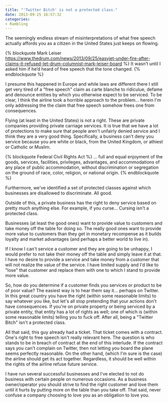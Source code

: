 ```yaml
---
title: "'Twitter Bitch' is not a protected class."
date: 2013-09-25 16:57:32
categories:
- Rambling
---
```


The seemingly endless stream of misinterpretations of what free speech actually affords you as a citizen in the United States just keeps on flowing.

{% blockquote Mark Leiser https://www.thedrum.com/news/2013/09/25/easyjet-under-fire-after-claims-it-refused-let-drum-columnist-mark-leiser-board %}
It wasn’t until I asked him if he’d heard of free speech that the tone changed.
{% endblockquote %}

I presume this happened in Europe and while laws are different there I still get very tired of a "free speech" claim as carte blanche to ridiculue, defame and denounce entities by which you otherwise expect to be serviced.  To be clear, I think the airline took a horrible approach to the problem... herein I'm only addressing the the claim that free speech somehow frees one from consequences.

Flying (at least in the United States) is not a right.  These are private companies providing private carriage services.  It is true that we have a lot of protections to make sure that people aren't unfairly denied service and I think they are a very good thing.  Specifically, a business can't deny you service because you are white or black, from the United Kingdom, or athiest or Catholic or Muslim.

{% blockquote Federal Civil Rights Act %}
... full and equal enjoyment of the goods, services, facilities, privileges, advantages, and accommodations of any place of public accommodation, without discrimination or segregation on the ground of race, color, religion, or national origin.
{% endblockquote %}

Furthermore, we've identified a set of protected classes against which businesses are disallowed to discriminate. All good.

Outside of this, a private business has the right to deny service based on pretty much anything else.  For example, if you curse... Cursing isn't a protected class.

Businesses (at least the good ones) want to provide value to customers and take money off the table for doing so.  The really good ones want to provide more value to customers than they get in monetary recompense as it builds loyalty and market advantages (and perhaps a better world to live in).

If I know I can't service a customer and they are going to be unhappy, I would prefer to not take their money off the table and simply leave it at that.  I have no desire to provide a service and take money from a customer that will not realize the value of the service.  I have limited supply and I'd like to "lose" that customer and replace them with one to which I stand to provide more value.  

So, how do you determine if a customer finds you services or product to be of poor value?  The easiest way is to hear them say it... perhaps on Twitter. In this great country you have the right (within some reasonable limits) to say whatever you like, but let's all stop pretending that your actions don't have consequences.  If you're on private property or being serviced by a private entity, that entity has a lot of rights as well; one of which is (within some reasonable limits) telling you to fuck off.  After all, being a "Twitter Bitch" isn't a protected class.

All that said, this guy already had a ticket. That ticket comes with a contract. One's right to free speech isn't really relevant here. The question is who stands to be in breach of contract at the end of this interlude.  If the contract says you can't complain on Twitter, then not letting you board the plane seems perfectly reasonable.  On the other hand, (which I'm sure is the case) the airline should get its act together.  Regardless, it should be well within the rights of the airline refuse future service.

I have run several successful businesses and I've elected to not do business with certain people on numerous occasions. As a business owner/operator you should strive to find the right customer and love them until it hurts by putting more on the table than you take off.  That said, never confuse a company choosing to love you as an obligation to love you.
